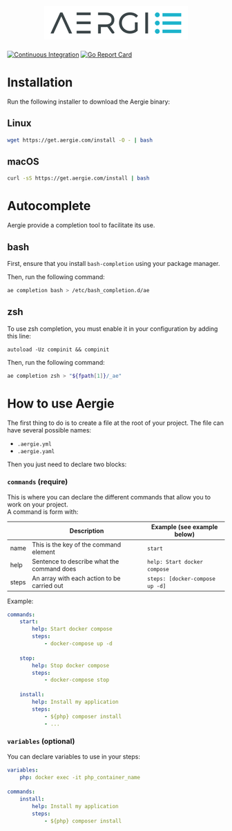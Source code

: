 <h1 align="center"><img src="aergie.svg" alt="Aergie: An easy alternative to makefile" title="An easy alternative to makefile"></h1>

[![Continuous Integration](https://github.com/IQ2i/aergie/workflows/Continuous%20Integration/badge.svg?branch=master)](https://github.com/IQ2i/aergie/actions)
[![Go Report Card](https://goreportcard.com/badge/github.com/IQ2i/aergie)](https://goreportcard.com/report/github.com/IQ2i/aergie)

# Installation

Run the following installer to download the Aergie binary:

## Linux

```bash
wget https://get.aergie.com/install -O - | bash
```

## macOS

```bash
curl -sS https://get.aergie.com/install | bash
```

# Autocomplete

Aergie provide a completion tool to facilitate its use.

## bash

First, ensure that you install `bash-completion` using your package manager.

Then, run the following command:

```bash
ae completion bash > /etc/bash_completion.d/ae
```

## zsh

To use zsh completion, you must enable it in your configuration by adding this line:

```
autoload -Uz compinit && compinit
```

Then, run the following command:

```bash
ae completion zsh > "${fpath[1]}/_ae"
```

# How to use Aergie

The first thing to do is to create a file at the root of your project. The file can have several possible names:

* `.aergie.yml`
* `.aergie.yaml`

Then you just need to declare two blocks: 

### `commands` (require)

This is where you can declare the different commands that allow you to work on your project.  
A command is form with:

|       | Description                                 | Example (see example below)         |
|-------|---------------------------------------------|-------------------------------------|
| name  | This is the key of the command element      | `start`                             |
| help  | Sentence to describe what the command does  | `help: Start docker compose`        |
| steps | An array with each action to be carried out | `steps: [docker-compose up -d]`     |

Example:

```yaml
commands:
    start:
        help: Start docker compose
        steps:
            - docker-compose up -d

    stop:
        help: Stop docker compose
        steps:
            - docker-compose stop

    install:
        help: Install my application
        steps:
            - ${php} composer install
            - ...
```

### `variables` (optional)

You can declare variables to use in your steps:

```yaml
variables:
    php: docker exec -it php_container_name

commands:
    install:
        help: Install my application
        steps:
            - ${php} composer install
```
